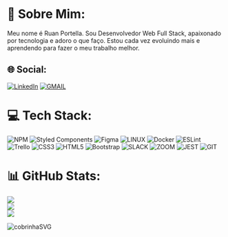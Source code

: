 # 💫 Sobre Mim:

Meu nome é Ruan Portella. Sou Desenvolvedor Web Full Stack, apaixonado por tecnologia e adoro o que faço. Estou cada vez evoluindo mais e aprendendo para fazer o meu trabalho melhor.

## 🌐 Social:
[![LinkedIn](https://img.shields.io/badge/LinkedIn-%230077B5.svg?logo=linkedin&logoColor=white)](https://linkedin.com/in/ruan-portella)
[![GMAIL](https://img.shields.io/badge/LinkedIn-%230077B5.svg?logo=linkedin&logoColor=white)](mailto:ruanmorales29@gmail.com) 


# 💻 Tech Stack:
![NPM](https://img.shields.io/badge/NPM-%23000000.svg?style=for-the-badge&logo=npm&logoColor=white) ![Styled Components](https://img.shields.io/badge/styled--components-DB7093?style=for-the-badge&logo=styled-components&logoColor=white) 	![Figma](https://img.shields.io/badge/figma-%23F24E1E.svg?style=for-the-badge&logo=figma&logoColor=white) ![LINUX](https://img.shields.io/badge/Linux-FCC624?style=for-the-badge&logo=linux&logoColor=black) ![Docker](https://img.shields.io/badge/docker-%230db7ed.svg?style=for-the-badge&logo=docker&logoColor=white) ![ESLint](https://img.shields.io/badge/ESLint-4B3263?style=for-the-badge&logo=eslint&logoColor=white) ![Trello](https://img.shields.io/badge/Trello-%23026AA7.svg?style=for-the-badge&logo=Trello&logoColor=white) ![CSS3](https://img.shields.io/badge/css3-%231572B6.svg?style=for-the-badge&logo=css3&logoColor=white) ![HTML5](https://img.shields.io/badge/html5-%23E34F26.svg?style=for-the-badge&logo=html5&logoColor=white) ![Bootstrap](https://img.shields.io/badge/bootstrap-%23563D7C.svg?style=for-the-badge&logo=bootstrap&logoColor=white) ![SLACK](https://img.shields.io/badge/Slack-4A154B?style=for-the-badge&logo=slack&logoColor=white) ![ZOOM](https://img.shields.io/badge/Zoom-2D8CFF?style=for-the-badge&logo=zoom&logoColor=white)  ![JEST](https://img.shields.io/badge/Jest-C21325?style=for-the-badge&logo=jest&logoColor=white) ![GIT](https://img.shields.io/badge/GIT-E44C30?style=for-the-badge&logo=git&logoColor=white)

# 📊 GitHub Stats:
![](https://github-readme-stats.vercel.app/api?username=Ruan-Portella&theme=dark&hide_border=false&include_all_commits=false&count_private=false)<br/>
![](https://github-readme-streak-stats.herokuapp.com/?user=Ruan-Portella&theme=dark&hide_border=false)<br/>
![](https://github-readme-stats.vercel.app/api/top-langs/?username=Ruan-Portella&theme=dark&hide_border=false&include_all_commits=false&count_private=false&layout=compact)

<img max-width="100%" src="https://github.com/Ruan-Portella/raw/output/github-contribution-grid-snake.svg" alt="cobrinhaSVG">
